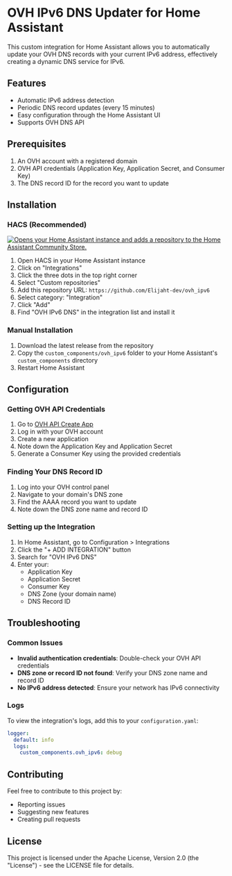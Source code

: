 # OVH IPv6 DNS Updater for Home Assistant

This custom integration for Home Assistant allows you to automatically update your OVH DNS records with your current IPv6 address, effectively creating a dynamic DNS service for IPv6.

## Features

- Automatic IPv6 address detection
- Periodic DNS record updates (every 15 minutes)
- Easy configuration through the Home Assistant UI
- Supports OVH DNS API

## Prerequisites

1. An OVH account with a registered domain
2. OVH API credentials (Application Key, Application Secret, and Consumer Key)
3. The DNS record ID for the record you want to update

## Installation

### HACS (Recommended)

[![Opens your Home Assistant instance and adds a repository to the Home Assistant Community Store.](https://my.home-assistant.io/badges/hacs_repository.svg)](https://my.home-assistant.io/redirect/hacs_repository/?owner=Elijaht-dev&repository=ovh_ipv6&category=integration)

1. Open HACS in your Home Assistant instance
2. Click on "Integrations"
3. Click the three dots in the top right corner
4. Select "Custom repositories"
5. Add this repository URL: `https://github.com/Elijaht-dev/ovh_ipv6`
6. Select category: "Integration"
7. Click "Add"
8. Find "OVH IPv6 DNS" in the integration list and install it

### Manual Installation

1. Download the latest release from the repository
2. Copy the `custom_components/ovh_ipv6` folder to your Home Assistant's `custom_components` directory
3. Restart Home Assistant

## Configuration

### Getting OVH API Credentials

1. Go to [OVH API Create App](https://eu.api.ovh.com/createApp/)
2. Log in with your OVH account
3. Create a new application
4. Note down the Application Key and Application Secret
5. Generate a Consumer Key using the provided credentials

### Finding Your DNS Record ID

1. Log into your OVH control panel
2. Navigate to your domain's DNS zone
3. Find the AAAA record you want to update
4. Note down the DNS zone name and record ID

### Setting up the Integration

1. In Home Assistant, go to Configuration > Integrations
2. Click the "+ ADD INTEGRATION" button
3. Search for "OVH IPv6 DNS"
4. Enter your:
   - Application Key
   - Application Secret
   - Consumer Key
   - DNS Zone (your domain name)
   - DNS Record ID

## Troubleshooting

### Common Issues

- **Invalid authentication credentials**: Double-check your OVH API credentials
- **DNS zone or record ID not found**: Verify your DNS zone name and record ID
- **No IPv6 address detected**: Ensure your network has IPv6 connectivity

### Logs

To view the integration's logs, add this to your `configuration.yaml`:

```yaml
logger:
  default: info
  logs:
    custom_components.ovh_ipv6: debug
```

## Contributing

Feel free to contribute to this project by:
- Reporting issues
- Suggesting new features
- Creating pull requests

## License

This project is licensed under the Apache License, Version 2.0 (the "License") - see the LICENSE file for details.
